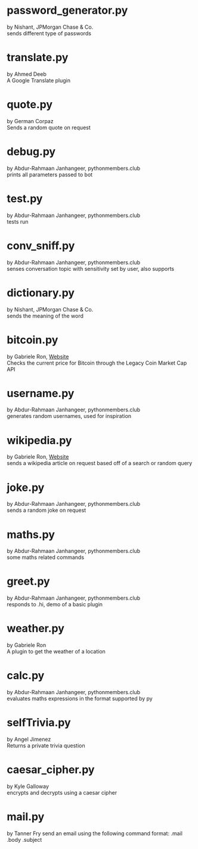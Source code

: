 # password_generator.py
by Nishant, JPMorgan Chase & Co.\
sends different type of passwords

# translate.py
by Ahmed Deeb\
A Google Translate plugin

# quote.py
by German Corpaz\
Sends a random quote on request

# debug.py
by Abdur-Rahmaan Janhangeer, pythonmembers.club\
prints all parameters passed to bot

# test.py
by Abdur-Rahmaan Janhangeer, pythonmembers.club\
tests run

# conv_sniff.py
by Abdur-Rahmaan Janhangeer, pythonmembers.club\
senses conversation topic with sensitivity set by user, also supports

# dictionary.py
by Nishant, JPMorgan Chase & Co.\
sends the meaning of the word

# bitcoin.py
by Gabriele Ron, [Website](https://Macr0Nerd.github.io)\
Checks the current price for Bitcoin through the Legacy Coin Market Cap API

# username.py
by Abdur-Rahmaan Janhangeer, pythonmembers.club\
generates random usernames, used for inspiration

# wikipedia.py
by Gabriele Ron, [Website](https://Macr0Nerd.github.io)\
sends a wikipedia article on request based off of a search or random query

# joke.py
by Abdur-Rahmaan Janhangeer, pythonmembers.club\
sends a random joke on request

# maths.py
by Abdur-Rahmaan Janhangeer, pythonmembers.club\
some maths related commands

# greet.py
by Abdur-Rahmaan Janhangeer, pythonmembers.club\
responds to .hi, demo of a basic plugin

# weather.py
by Gabriele Ron\
A plugin to get the weather of a location

# calc.py
by Abdur-Rahmaan Janhangeer, pythonmembers.club\
evaluates maths expressions in the format supported by py

# selfTrivia.py
by Angel Jimenez\
Returns a private trivia question

# caesar_cipher.py
by Kyle Galloway\
encrypts and decrypts using a caesar cipher

# mail.py
by Tanner Fry
send an email using the following command format:
.mail <To email address> .body <Text for the body of your email> .subject <Text of subject for email>
